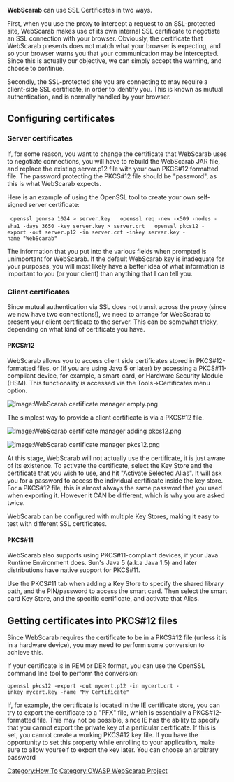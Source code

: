 **WebScarab** can use SSL Certificates in two ways.

First, when you use the proxy to intercept a request to an SSL-protected
site, WebScarab makes use of its own internal SSL certificate to
negotiate an SSL connection with your browser. Obviously, the
certificate that WebScarab presents does not match what your browser is
expecting, and so your browser warns you that your communication may be
intercepted. Since this is actually our objective, we can simply accept
the warning, and choose to continue.

Secondly, the SSL-protected site you are connecting to may require a
client-side SSL certificate, in order to identify you. This is known as
mutual authentication, and is normally handled by your browser.

## Configuring certificates

### Server certificates

If, for some reason, you want to change the certificate that WebScarab
uses to negotiate connections, you will have to rebuild the WebScarab
JAR file, and replace the existing server.p12 file with your own
PKCS\#12 formatted file. The password protecting the PKCS\#12 file
should be "password", as this is what WebScarab expects.

Here is an example of using the OpenSSL tool to create your own
self-signed server certificate:

` openssl genrsa 1024 > server.key`
` `
` openssl req -new -x509 -nodes -sha1 -days 3650 -key server.key > server.crt`
` `
` openssl pkcs12 -export -out server.p12 -in server.crt -inkey server.key -name "WebScarab"`

The information that you put into the various fields when prompted is
unimportant for WebScarab. If the default WebScarab key is inadequate
for your purposes, you will most likely have a better idea of what
information is important to you (or your client) than anything that I
can tell you.

### Client certificates

Since mutual authentication via SSL does not transit across the proxy
(since we now have two connections\!), we need to arrange for WebScarab
to present your client certificate to the server. This can be somewhat
tricky, depending on what kind of certificate you have.

#### PKCS\#12

WebScarab allows you to access client side certificates stored in
PKCS\#12-formatted files, or (if you are using Java 5 or later) by
accessing a PKCS\#11-compliant device, for example, a smart-card, or
Hardware Security Module (HSM). This functionality is accessed via the
Tools-\>Certificates menu option.

![Image:WebScarab certificate manager
empty.png](WebScarab_certificate_manager_empty.png
"Image:WebScarab certificate manager empty.png")

The simplest way to provide a client certificate is via a PKCS\#12 file.

![Image:WebScarab certificate manager adding
pkcs12.png](WebScarab_certificate_manager_adding_pkcs12.png
"Image:WebScarab certificate manager adding pkcs12.png")

![Image:WebScarab certificate manager
pkcs12.png](WebScarab_certificate_manager_pkcs12.png
"Image:WebScarab certificate manager pkcs12.png")

At this stage, WebScarab will not actually use the certificate, it is
just aware of its existence. To activate the certificate, select the Key
Store and the certificate that you wish to use, and hit "Activate
Selected Alias". It will ask you for a password to access the individual
certificate inside the key store. For a PKCS\#12 file, this is almost
always the same password that you used when exporting it. However it CAN
be different, which is why you are asked twice.

WebScarab can be configured with multiple Key Stores, making it easy to
test with different SSL certificates.

#### PKCS\#11

WebScarab also supports using PKCS\#11-compliant devices, if your Java
Runtime Environment does. Sun's Java 5 (a.k.a Java 1.5) and later
distributions have native support for PKCS\#11.

Use the PKCS\#11 tab when adding a Key Store to specify the shared
library path, and the PIN/password to access the smart card. Then select
the smart card Key Store, and the specific certificate, and activate
that Alias.

## Getting certificates into PKCS\#12 files

Since WebScarab requires the certificate to be in a PKCS\#12 file
(unless it is in a hardware device), you may need to perform some
conversion to achieve this.

If your certificate is in PEM or DER format, you can use the OpenSSL
command line tool to perform the conversion:

`openssl pkcs12 -export -out mycert.p12 -in mycert.crt -inkey mycert.key -name "My Certificate"`

If, for example, the certificate is located in the IE certificate store,
you can try to export the certificate to a "PFX" file, which is
essentially a PKCS\#12-formatted file. This may not be possible, since
IE has the ability to specify that you cannot export the private key of
a particular certificate. If this is set, you cannot create a working
PKCS\#12 key file. If you have the opportunity to set this property
while enrolling to your application, make sure to allow yourself to
export the key later. You can choose an arbitrary password

[Category:How To](Category:How_To "wikilink") [Category:OWASP WebScarab
Project](Category:OWASP_WebScarab_Project "wikilink")